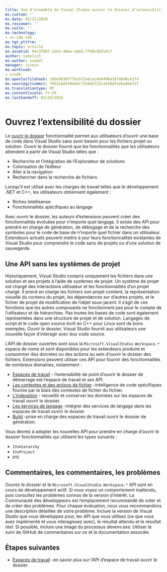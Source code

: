 ```yaml
---
title: Vue d’ensemble de Visual Studio ouvrir le dossier d’extensibilité | Documents Microsoft
ms.custom: ''
ms.date: 02/21/2018
ms.reviewer: ''
ms.suite: ''
ms.technology:
- vs-ide-sdk
ms.tgt_pltfrm: ''
ms.topic: article
ms.assetid: 94c3f8bf-1de3-40ea-aded-7f40c4b314c7
author: vukelich
ms.author: svukel
manager: viveis
ms.workload:
- vssdk
ms.openlocfilehash: 1bbe9638777bc672a0cec494498a38f4bd8ce1f4
ms.sourcegitcommit: 768118d470da9c7164d2f23ca918dfe26a4be72f
ms.translationtype: MT
ms.contentlocale: fr-FR
ms.lasthandoff: 03/28/2018
---
```

# <a name="open-folder-extensibility"></a>Ouvrez l’extensibilité du dossier

Le [ouvrir le dossier](../ide/develop-code-in-visual-studio-without-projects-or-solutions.md) fonctionnalité permet aux utilisateurs d’ouvrir une base de code dans Visual Studio sans avoir besoin pour les fichiers projet ou solution. Ouvrir le dossier fournit que les fonctionnalités que les utilisateurs attendent à partir de Visual Studio telles que :

* Recherche et l’intégration de l’Explorateur de solutions
* Colorisation de l’éditeur
* Aller à la navigation
* Rechercher dans la recherche de fichiers

Lorsqu’il est utilisé avec les charges de travail telles que le développement .NET et C++, les utilisateurs obtiennent également :

* Riches Intellisense
* Fonctionnalités spécifiques au langage

Avec ouvrir le dossier, les auteurs d’extensions peuvent créer des fonctionnalités évoluées pour n’importe quel langage. Il existe des API pour prendre en charge de génération, de débogage et de la recherche des symboles pour le code de base de n’importe quel fichier dans un utilisateur. Extendeurs actuels peuvent mettre à jour leurs fonctionnalités existantes de Visual Studio pour comprendre le code sans de projets ou d’une solution de sauvegarde.

## <a name="an-api-without-project-systems"></a>Une API sans les systèmes de projet

Historiquement, Visual Studio compris uniquement les fichiers dans une solution et ses projets à l’aide de systèmes de projet. Un système de projet est chargé des interactions utilisateur et les fonctionnalités d’un projet chargé. Il prend en charge les fichiers son projet contient, la représentation visuelle du contenu du projet, les dépendances sur d’autres projets, et le fichier de projet de modification de l’objet sous-jacent. Il s’agit de ces fonctions que les autres composants ne fonctionnent pas pour le compte de l’utilisateur et de hiérarchies. Pas toutes les bases de code sont également représentées dans une structure de projet et de solution. Langages de script et le code open source écrit en C++ pour Linux sont de bons exemples. Ouvrir le dossier, Visual Studio fournit aux utilisateurs une nouvelle façon d’interagir avec leur code source.

L’API de dossier ouvertes sont sous la `Microsoft.VisualStudio.Workspace.*` espace de noms et sont disponibles pour les extendeurs produire et consommer des données ou des actions au sein d’ouvrir le dossier des fichiers. Extensions peuvent utiliser ces API pour fournir des fonctionnalités de nombreux domaines, notamment :

- [Espaces de travail](workspaces.md) - l’extensibilité de point d’ouvrir le dossier de démarrage est l’espace de travail et ses API.
- [Les contextes et des actions de fichier](workspace-file-contexts.md) -intelligence de code spécifiques fournie par le biais des contextes de fichier du fichier.
- [L’indexation](workspace-indexing.md) - recueillir et conserver les données sur les espaces de travail ouvrir le dossier.
- [Les services de langage](workspace-language-services.md) -intégrer des services de langage dans les espaces de travail ouvrir le dossier.
- [Build](workspace-build.md) -prise en charge des espaces de travail ouvrir le dossier de génération.

Vous devrez à adopter les nouvelles API pour prendre en charge d’ouvrir le dossier fonctionnalités qui utilisent les types suivants :

- `IVsHierarchy`
- `IVsProject`
- `DTE`

## <a name="feedback-comments-issues"></a>Commentaires, les commentaires, les problèmes

Ouvrez le dossier et le `Microsoft.VisualStudio.Workspace.*` API sont en cours de développement actif. Si vous voyez un comportement inattendu, puis consultez les problèmes connus de la version d’intérêt. La Communauté des développeurs est l’emplacement recommandé de voter et de créer des problèmes. Pour chaque évaluation, nous vous recommandons une description détaillée de votre problème. Inclure la version de Visual Studio que vous développez pour, les API que vous utilisez (ce que vous avez implémenté et vous interagissez avec), le résultat attendu et le résultat réel. Si possible, inclure une image du processus devenv.exe. Utiliser le suivi de GitHub de commentaires sur ce et la documentation associée.

## <a name="next-steps"></a>Étapes suivantes

* [Espaces de travail](workspaces.md) -en savoir plus sur l’API d’espace de travail ouvrir le dossier.